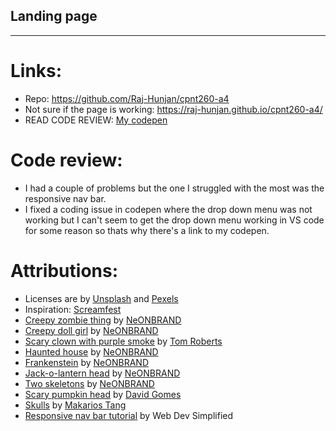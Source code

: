 ## Landing page
---

# Links:
- Repo: https://github.com/Raj-Hunjan/cpnt260-a4
- Not sure if the page is working: https://raj-hunjan.github.io/cpnt260-a4/
- READ CODE REVIEW: [My codepen](https://codepen.io/rajhunjann/pen/dyRERRJ)

# Code review:
- I had a couple of problems but the one I struggled with the most was the responsive nav bar.
- I fixed a coding issue in codepen where the drop down menu was not working but I can't seem to get the drop down menu working in VS code for some reason so thats why there's a link to my codepen.

# Attributions:
- Licenses are by [Unsplash](https://unsplash.com/license) and [Pexels](https://www.pexels.com/license/)
- Inspiration: [Screamfest](https://screamfest.ca/)
- [Creepy zombie thing](https://images.unsplash.com/photo-1509558273944-9ea880029528?ixid=MnwxMjA3fDB8MHxwaG90by1wYWdlfHx8fGVufDB8fHx8&ixlib=rb-1.2.1&auto=format&fit=crop&w=2670&q=80) by [NeONBRAND](https://unsplash.com/@neonbrand)
- [Creepy doll girl](https://images.unsplash.com/photo-1509558741973-0cd2f6a12a4f?ixlib=rb-1.2.1&ixid=MnwxMjA3fDB8MHxwaG90by1wYWdlfHx8fGVufDB8fHx8&auto=format&fit=crop&w=2579&q=80) by [NeONBRAND](https://unsplash.com/@neonbrand)
- [Scary clown with purple smoke](https://images.unsplash.com/photo-1503533464228-bd3c36ddd3fb?ixid=MnwxMjA3fDB8MHxwaG90by1wYWdlfHx8fGVufDB8fHx8&ixlib=rb-1.2.1&auto=format&fit=crop&w=2670&q=80) by [Tom Roberts](https://unsplash.com/@tomrdesigns)
- [Haunted house](https://images.unsplash.com/photo-1509558848685-d51aecf76271?ixlib=rb-1.2.1&ixid=MnwxMjA3fDB8MHxwaG90by1wYWdlfHx8fGVufDB8fHx8&auto=format&fit=crop&w=2648&q=80) by [NeONBRAND](https://unsplash.com/@neonbrand)
- [Frankenstein](https://images.unsplash.com/photo-1509557551952-401ede96d8ed?ixid=MnwxMjA3fDB8MHxwaG90by1wYWdlfHx8fGVufDB8fHx8&ixlib=rb-1.2.1&auto=format&fit=crop&w=2605&q=80) by [NeONBRAND](https://unsplash.com/@neonbrand)
- [Jack-o-lantern head](https://images.unsplash.com/photo-1509558567730-6c838437b06b?ixid=MnwxMjA3fDB8MHxwaG90by1wYWdlfHx8fGVufDB8fHx8&ixlib=rb-1.2.1&auto=format&fit=crop&w=2670&q=80) by [NeONBRAND](https://unsplash.com/@neonbrand)
- [Two skeletons](https://images.unsplash.com/photo-1509557965875-b88c97052f0e?ixlib=rb-1.2.1&ixid=MnwxMjA3fDB8MHxwaG90by1wYWdlfHx8fGVufDB8fHx8&auto=format&fit=crop&w=2670&q=80) by [NeONBRAND](https://unsplash.com/@neonbrand)
- [Scary pumpkin head](https://images.pexels.com/photos/3054218/pexels-photo-3054218.jpeg?auto=compress&cs=tinysrgb&dpr=2&h=750&w=1260) by [David Gomes](https://www.pexels.com/@davidgomes)
- [Skulls](https://images.unsplash.com/photo-1540721113886-cefdcee899b7?ixid=MnwxMjA3fDB8MHxwaG90by1wYWdlfHx8fGVufDB8fHx8&ixlib=rb-1.2.1&auto=format&fit=crop&w=2670&q=80) by [Makarios Tang](https://unsplash.com/@makariostang)
- [Responsive nav bar tutorial](https://www.youtube.com/watch?v=At4B7A4GOPg) by Web Dev Simplified
